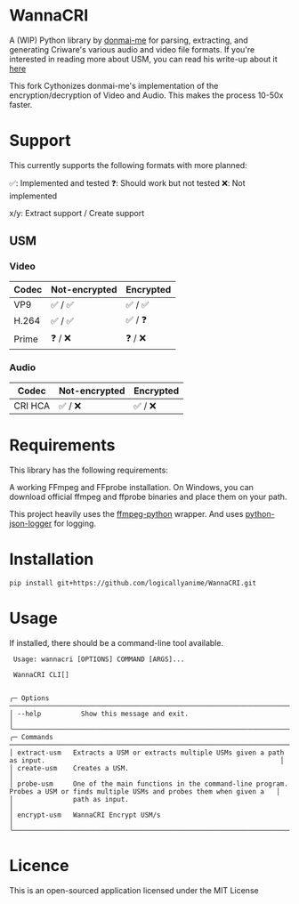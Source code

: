 
WannaCRI
========
A (WIP) Python library by [donmai-me](https://github.com/donmai-me) for parsing, extracting, and generating Criware's various audio and video file formats.
If you're interested in reading more about USM, you can read his write-up about it [here](https://listed.to/@donmai/24921/criware-s-usm-format-part-1)

This fork Cythonizes donmai-me's implementation of the encryption/decryption of Video and Audio. This makes the process 10-50x faster.

Support
=======
This currently supports the following formats with more planned:

✅: Implemented and tested ❓: Should work but not tested ❌: Not implemented

x/y: Extract support / Create support

## USM

### Video

| Codec | Not-encrypted | Encrypted |
| ----- | ----- |-----------|
| VP9 | ✅ / ✅  | ✅ / ✅     |
| H.264 | ✅ / ✅ | ✅ / ❓     |
| Prime | ❓ / ❌ | ❓ / ❌     |

### Audio

| Codec | Not-encrypted | Encrypted |
| ----- | ----- | ----- |
| CRI HCA | ✅ / ❌ | ✅ / ❌ |

Requirements
============
This library has the following requirements:

A working FFmpeg and FFprobe installation. On Windows, you can download official ffmpeg and ffprobe binaries and place them on your path.

This project heavily uses the [ffmpeg-python](https://pypi.org/project/ffmpeg-python) wrapper. And uses [python-json-logger](https://pypi.org/project/python-json-logger) for logging.

Installation
============

`pip install git+https://github.com/logicallyanime/WannaCRI.git`

Usage
=====
If installed, there should be a command-line tool available.

```
 Usage: wannacri [OPTIONS] COMMAND [ARGS]...                                                                                               
                                                                                                                                           
 WannaCRI CLI[]


╭─ Options ───────────────────────────────────────────────────────────────────────────────────────────────────────────────────────────────╮
│ --help          Show this message and exit.                                                                                             │
╰─────────────────────────────────────────────────────────────────────────────────────────────────────────────────────────────────────────╯
╭─ Commands ──────────────────────────────────────────────────────────────────────────────────────────────────────────────────────────────╮
│ extract-usm   Extracts a USM or extracts multiple USMs given a path as input.                                                           │
│ create-usm    Creates a USM.                                                                                                            │
│ probe-usm     One of the main functions in the command-line program. Probes a USM or finds multiple USMs and probes them when given a   │
│               path as input.                                                                                                            │
│ encrypt-usm   WannaCRI Encrypt USM/s                                                                                                    │
╰─────────────────────────────────────────────────────────────────────────────────────────────────────────────────────────────────────────╯
```

Licence
=======
This is an open-sourced application licensed under the MIT License

